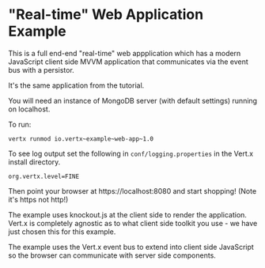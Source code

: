 # "Real-time" Web Application Example

This is a full end-end "real-time" web appplication which has a modern JavaScript client side MVVM application that communicates via the event bus with a persistor.

It's the same application from the tutorial.

You will need an instance of MongoDB server (with default settings) running on localhost.

To run:

    vertx runmod io.vertx~example~web-app~1.0

To see log output set the following in `conf/logging.properties` in the Vert.x install directory.

    org.vertx.level=FINE

Then point your browser at https://localhost:8080 and start shopping! (Note it's https not http!)

The example uses knockout.js at the client side to render the application. Vert.x is completely agnostic as to what
client side toolkit you use - we have just chosen this for this example.

The example uses the Vert.x event bus to extend into client side JavaScript so the browser can communicate with
server side components.